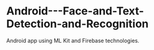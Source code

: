 # Android---Face-and-Text-Detection-and-Recognition
Android app using ML Kit and Firebase technologies.
